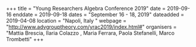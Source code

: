 +++
title = "Young Researchers Algebra Conference 2019"
date = 2019-09-16
enddate = 2019-09-18
dates = "September 16 - 18, 2019"
dateadded = 2019-04-08
location = "Napoli, Italy "
webpage = "http://www.advgrouptheory.com/yrac2019/index.html#"
organisers = "Mattia Brescia, Ilaria Colazzo , Maria Ferrara, Paola Stefanelli, Marco Trombetti"
+++
